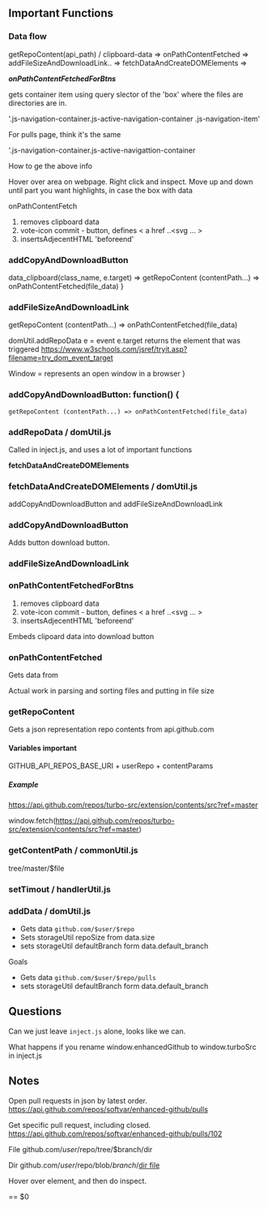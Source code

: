 ## Important Functions

### Data flow

 getRepoContent(api_path) / clipboard-data => onPathContentFetched => addFileSizeAndDownloadLink.. =>  fetchDataAndCreateDOMElements =>

***onPathContentFetchedForBtns***

gets container item using query slector of the 'box' where the files are directories are in.

'.js-navigation-container.js-active-navigation-container .js-navigation-item'

For pulls page, think it's the same

'.js-navigation-container.js-active-navigattion-container

How to ge the above info

Hover over area on webpage. Right click and inspect. Move up and down until part you want highlights, in case the box with data

onPathContentFetch
1. removes clipboard data
2. vote-icon commit - button, defines < a href ..<svg ... >
3. insertsAdjecentHTML 'beforeend'


### addCopyAndDownloadButton

   data_clipboard(class_name, e.target) => getRepoContent (contentPath...) => onPathContentFetched(file_data)
}

### addFileSizeAndDownloadLink
   getRepoContent (contentPath...) => onPathContentFetched(file_data)

domUtil.addRepoData
   e = event
   e.target returns the element that was triggered
   https://www.w3schools.com/jsref/tryit.asp?filename=try_dom_event_target

   Window = represents an open window in a browser
}


### addCopyAndDownloadButton: function() {
    getRepoContent (contentPath...) => onPathContentFetched(file_data)

### addRepoData / domUtil.js

Called in inject.js, and uses a lot of important functions

**fetchDataAndCreateDOMElements**

### fetchDataAndCreateDOMElements / domUtil.js

addCopyAndDownloadButton and addFileSizeAndDownloadLink

### addCopyAndDownloadButton

Adds button download button.

### addFileSizeAndDownloadLink

### onPathContentFetchedForBtns

1. removes clipboard data
2. vote-icon commit - button, defines < a href ..<svg ... >
3. insertsAdjecentHTML 'beforeend'

Embeds clipoard data into download button

### onPathContentFetched

Gets data from

Actual work in parsing and sorting files and putting in file size

### getRepoContent

Gets a json representation repo contents from api.github.com

#### Variables important

GITHUB_API_REPOS_BASE_URI + userRepo + contentParams

##### Example
https://api.github.com/repos/turbo-src/extension/contents/src?ref=master

window.fetch(https://api.github.com/repos/turbo-src/extension/contents/src?ref=master)

### getContentPath / commonUtil.js
tree/master/$file



### setTimout / handlerUtil.js




### addData / domUtil.js

* Gets data `github.com/$user/$repo`
* Sets storageUtil repoSize from data.size
* sets storageUtil defaultBranch form data.default_branch

Goals
* Gets data `github.com/$user/$repo/pulls`
* sets storageUtil defaultBranch form data.default_branch


## Questions

Can we just leave `inject.js` alone, looks like we can.

What happens if you rename window.enhancedGithub to window.turboSrc in inject.js

## Notes

Open pull requests in json by latest order.
https://api.github.com/repos/softvar/enhanced-github/pulls

Get specific pull request, including closed.
https://api.github.com/repos/softvar/enhanced-github/pulls/102

File
github.com/$user/$repo/tree/$branch/dir

Dir
github.com/$user/$repo/blob/$branch/$[dir file](dir/file)

Hover over element, and then do inspect.
<div class="js-details-container Details open Details--on"

<div class="Box mb-3"> == $0
  <div Class="Box-header position-relative
